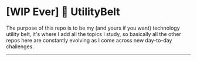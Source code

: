 # [WIP Ever] 🦇 UtilityBelt 
The purpose of this repo is to be my (and yours if you want) technology utility belt, it's where I add all the topics I study, so basically all the other repos here are constantly evolving as I come across new day-to-day challenges.

---


